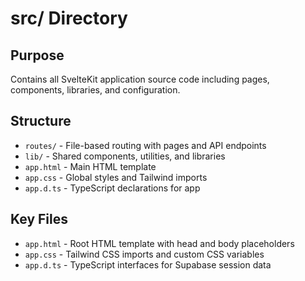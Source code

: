 # src/ Directory

## Purpose
Contains all SvelteKit application source code including pages, components, libraries, and configuration.

## Structure
- `routes/` - File-based routing with pages and API endpoints
- `lib/` - Shared components, utilities, and libraries
- `app.html` - Main HTML template
- `app.css` - Global styles and Tailwind imports
- `app.d.ts` - TypeScript declarations for app

## Key Files
- `app.html` - Root HTML template with head and body placeholders
- `app.css` - Tailwind CSS imports and custom CSS variables
- `app.d.ts` - TypeScript interfaces for Supabase session data